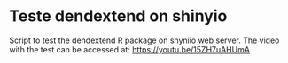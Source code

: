# Teste dendextend on shinyio

Script to test the dendextend R package on shyniio web server.
The video with the test can be accessed at: https://youtu.be/15ZH7uAHUmA
